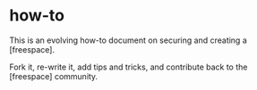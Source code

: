 how-to
======

This is an evolving how-to document on securing and creating a [freespace].

Fork it, re-write it, add tips and tricks, and contribute back to the [freespace] community.
